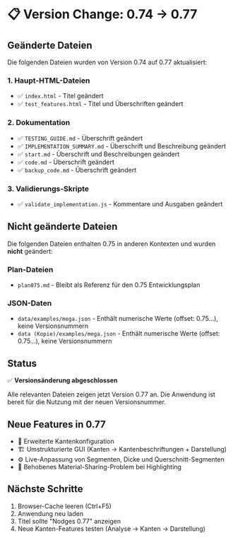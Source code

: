 # 📋 Version Change: 0.74 → 0.77

## Geänderte Dateien

Die folgenden Dateien wurden von Version 0.74 auf 0.77 aktualisiert:

### 1. Haupt-HTML-Dateien
- ✅ `index.html` - Titel geändert
- ✅ `test_features.html` - Titel und Überschriften geändert

### 2. Dokumentation
- ✅ `TESTING_GUIDE.md` - Überschrift geändert
- ✅ `IMPLEMENTATION_SUMMARY.md` - Überschrift und Beschreibung geändert
- ✅ `start.md` - Überschrift und Beschreibungen geändert
- ✅ `code.md` - Überschrift geändert
- ✅ `backup_code.md` - Überschrift geändert

### 3. Validierungs-Skripte
- ✅ `validate_implementation.js` - Kommentare und Ausgaben geändert

## Nicht geänderte Dateien

Die folgenden Dateien enthalten 0.75 in anderen Kontexten und wurden **nicht** geändert:

### Plan-Dateien
- `plan075.md` - Bleibt als Referenz für den 0.75 Entwicklungsplan

### JSON-Daten
- `data/examples/mega.json` - Enthält numerische Werte (offset: 0.75...), keine Versionsnummern
- `data (Kopie)/examples/mega.json` - Enthält numerische Werte (offset: 0.75...), keine Versionsnummern

## Status
✅ **Versionsänderung abgeschlossen**

Alle relevanten Dateien zeigen jetzt Version 0.77 an. Die Anwendung ist bereit für die Nutzung mit der neuen Versionsnummer.

## Neue Features in 0.77
- 🔧 Erweiterte Kantenkonfiguration
- 🏗️ Umstrukturierte GUI (Kanten → Kantenbeschriftungen + Darstellung)
- ⚙️ Live-Anpassung von Segmenten, Dicke und Querschnitt-Segmenten
- 🐛 Behobenes Material-Sharing-Problem bei Highlighting

## Nächste Schritte
1. Browser-Cache leeren (Ctrl+F5)
2. Anwendung neu laden
3. Titel sollte "Nodges 0.77" anzeigen
4. Neue Kanten-Features testen (Analyse → Kanten → Darstellung)